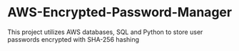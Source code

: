 # AWS-Encrypted-Password-Manager
This project utilizes AWS databases, SQL and Python to store user passwords encrypted with SHA-256 hashing
